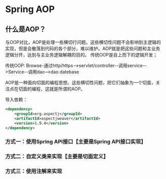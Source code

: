 # Spring AOP
## 什么是AOP？
与OOP对比，AOP是处理一些横切行问题。这些横切性问题不会影响到主逻辑的实现，但是会散落到代码的各个部分，难以维护。AOP就是把这些问题和主业务逻辑分开，达到与主业务逻辑解耦的目的。
传统OOP是自上而下的逻辑开发；

传统OOP: Browse-通过http/https-->servlet/controller--调用service-->Service--调用dao-->dao datebase

AOP是一种面向切面的编程思想。这些横切性问题，把它们抽象为一个切面，关注点在切面的编程，这就是所谓的AOP。

导入依赖：
```xml
<dependency>
    <groupId>org.aspectj</groupId>
    <artifactId>aspectjweaver</artifactId>
    <version>1.9.4</version>
</dependency>
```

### 方式一：使用Spring API接口【主要是Spring API接口实现】

### 方式二：自定义类来实现【主要是切面定义】

### 方式三：使用注解来实现

